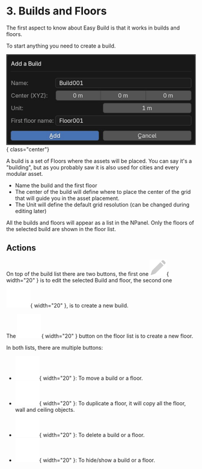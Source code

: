 # 3. Builds and Floors

The first aspect to know about Easy Build is that it works in builds and floors.

To start anything you need to create a build.

![Create build](images/create_build.jpg "Create a build"){ class="center"}

A build is a set of Floors where the assets will be placed. You can say it's a "building", but as you probably saw it is also used for cities and every modular asset.

- Name the build and the first floor
- The center of the build will define where to place the center of the grid that will guide you in the asset placement.
- The Unit will define the default grid resolution (can be changed during editing later)


All the builds and floors will appear as a list in the NPanel. Only the floors of the selected build are shown in the floor list.

## Actions
On top of the build list there are two buttons, the first one ![edit](images/edit.png){ width="20" } is to edit the selected Build and floor, the second one ![add](images/add.png){ width="20" }, is to create a new build.

The ![add](images/add.png){ width="20" } button on the floor list is to create a new floor.

In both lists, there are multiple buttons:

- ![move](images/move.png){ width="20" }: To move a build or a floor.
- ![copy](images/copy.png){ width="20" }: To duplicate a floor, it will copy all the floor, wall and ceiling objects.
- ![delete](images/trash.png){ width="20" }: To delete a build or a floor.
- ![show](images/show.png){ width="20" }: To hide/show a build or a floor.

